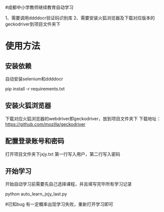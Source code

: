 #成都中小学教师继续教育自动学习

1、需要调用ddddocr验证码识别库
2、需要安装火狐浏览器及下载对应版本的geckodriver到项目文件夹下

# 使用方法
## 安装依赖
 自动安装selenium和ddddocr
 
 pip install -r requirements.txt
## 安装火狐浏览器
下载对应火狐浏览器的webdriver即geckodriver，放到项目文件夹下
下载地址：https://github.com/mozilla/geckodriver

## 配置登录账号和密码
打开项目文件夹下jxjy.txt  第一行写入用户，第二行写入密码

## 开始学习
开始自动学习前需要先自己选择课程，并且填写完毕所有学习记录

python  auto_learn_jxjy_last.py

#已知bug
有一定概率出现学习失败，重新打开学习即可
